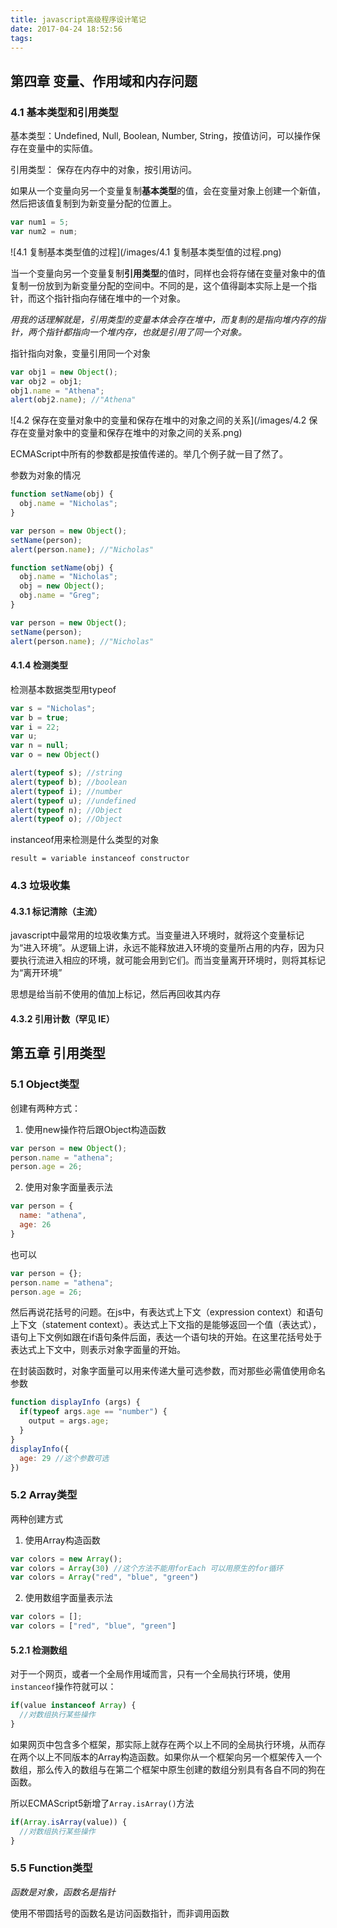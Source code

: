```yaml
---
title: javascript高级程序设计笔记
date: 2017-04-24 18:52:56
tags:
---
```


## 第四章 变量、作用域和内存问题

### 4.1 基本类型和引用类型

基本类型：Undefined, Null, Boolean, Number, String，按值访问，可以操作保存在变量中的实际值。

引用类型： 保存在内存中的对象，按引用访问。

如果从一个变量向另一个变量复制**基本类型**的值，会在变量对象上创建一个新值，然后把该值复制到为新变量分配的位置上。

``` js
var num1 = 5;
var num2 = num;
```
![4.1 复制基本类型值的过程](/images/4.1 复制基本类型值的过程.png)

当一个变量向另一个变量复制**引用类型**的值时，同样也会将存储在变量对象中的值复制一份放到为新变量分配的空间中。不同的是，这个值得副本实际上是一个指针，而这个指针指向存储在堆中的一个对象。

*用我的话理解就是，引用类型的变量本体会存在堆中，而复制的是指向堆内存的指针，两个指针都指向一个堆内存，也就是引用了同一个对象。*

指针指向对象，变量引用同一个对象

``` js
var obj1 = new Object();
var obj2 = obj1;
obj1.name = "Athena";
alert(obj2.name); //"Athena"
```
![4.2 保存在变量对象中的变量和保存在堆中的对象之间的关系](/images/4.2 保存在变量对象中的变量和保存在堆中的对象之间的关系.png)

ECMAScript中所有的参数都是按值传递的。举几个例子就一目了然了。

参数为对象的情况

``` js
function setName(obj) {
  obj.name = "Nicholas";
}

var person = new Object();
setName(person);
alert(person.name); //"Nicholas"
```
``` js
function setName(obj) {
  obj.name = "Nicholas";
  obj = new Object();
  obj.name = "Greg";
}

var person = new Object();
setName(person);
alert(person.name); //"Nicholas"
```

#### 4.1.4 检测类型

检测基本数据类型用typeof

``` js
var s = "Nicholas";
var b = true;
var i = 22;
var u;
var n = null;
var o = new Object()

alert(typeof s); //string
alert(typeof b); //boolean
alert(typeof i); //number
alert(typeof u); //undefined
alert(typeof n); //Object
alert(typeof o); //Object
```

instanceof用来检测是什么类型的对象

`result = variable instanceof constructor`

### 4.3 垃圾收集

#### 4.3.1 标记清除（主流）
javascript中最常用的垃圾收集方式。当变量进入环境时，就将这个变量标记为“进入环境”。从逻辑上讲，永远不能释放进入环境的变量所占用的内存，因为只要执行流进入相应的环境，就可能会用到它们。而当变量离开环境时，则将其标记为“离开环境”

思想是给当前不使用的值加上标记，然后再回收其内存
#### 4.3.2 引用计数（罕见 IE）


## 第五章 引用类型

### 5.1 Object类型
创建有两种方式：

1) 使用new操作符后跟Object构造函数

``` js
var person = new Object();
person.name = "athena";
person.age = 26;
```

2) 使用对象字面量表示法

``` js
var person = {
  name: "athena",
  age: 26
}
```
也可以
``` js
var person = {};
person.name = "athena";
person.age = 26;
```

然后再说花括号的问题。在js中，有表达式上下文（expression context）和语句上下文（statement context）。表达式上下文指的是能够返回一个值（表达式），语句上下文例如跟在if语句条件后面，表达一个语句块的开始。在这里花括号处于表达式上下文中，则表示对象字面量的开始。

在封装函数时，对象字面量可以用来传递大量可选参数，而对那些必需值使用命名参数

``` js
function displayInfo (args) {
  if(typeof args.age == "number") {
    output = args.age;
  }
}
displayInfo({
  age: 29 //这个参数可选
})
```

### 5.2 Array类型

两种创建方式

1) 使用Array构造函数
``` js
var colors = new Array();
var colors = Array(30) //这个方法不能用forEach 可以用原生的for循环
var colors = Array("red", "blue", "green")
```

2) 使用数组字面量表示法

``` js
var colors = [];
var colors = ["red", "blue", "green"]
```

#### 5.2.1 检测数组

对于一个网页，或者一个全局作用域而言，只有一个全局执行环境，使用`instanceof`操作符就可以：

``` js
if(value instanceof Array) {
  //对数组执行某些操作
}
```
如果网页中包含多个框架，那实际上就存在两个以上不同的全局执行环境，从而存在两个以上不同版本的Array构造函数。如果你从一个框架向另一个框架传入一个数组，那么传入的数组与在第二个框架中原生创建的数组分别具有各自不同的狗在函数。

所以ECMAScript5新增了`Array.isArray()`方法

``` js
if(Array.isArray(value)) {
  //对数组执行某些操作
}
```

### 5.5 Function类型

*函数是对象，函数名是指针*

使用不带圆括号的函数名是访问函数指针，而非调用函数
